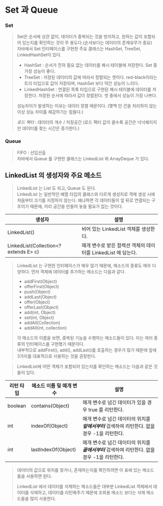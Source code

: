 # Set 과 Queue

### Set
> Set은 순서에 상관 없이, 데이터가 중복되는 것을 방지하고, 원하는 값이 포함되어 있는지를 확인하는 것이 주 용도다.(순서보다는 데이터의 존재유무가 중요)   
> 자바에서 Set 인터페이스를 구현한 주요 클래스는 HashSet, TreeSet, LinkedHashSet이 있다.
> 
> - HashSet : 순서가 전혀 필요 없는 데이터를 해시 테이블에 저장한다. Set 중 가장 성능이 좋다.
> - TreeSet : 저장된 데이터의 값에 따라서 정렬되는 셋이다. red-black이라는 트리 타입으로 값이 저장되며, HashSet 보다 약간 성능이 느리다.
> - LinkedHashSet : 연결된 목록 타입으로 구현된 해시 테이블에 데이터를 저장한다. 저장된 순서에 따라서 값이 정렬된다. 셋 중에서 성능이 가장 나쁘다.
>
> 성능차이가 발생하는 이유는 데이터 정렬 때문이다. (몇백 만 건을 처리하지 않는 이상 성능 차이를 체감하기는 힘들다.)   
> 
> *로드 팩터* : 데이터의 개수 / 저장공간 (로드 팩터 값이 클수록 공간은 넉넉해지지만 데이터를 찾는 시간은 증가한다.)

### Queue
> FIFO : 선입선출  
> 자바에서 Queue 를 구현한 클래스는 LinkedList 와 ArrayDeque 가 있다.

## LinkedList 의 생성자와 주요 메소드
> LinkedList 는 List 도 되고, Queue 도 된다.  
> LinkedList 는 일반적인 배열 타입의 클래스와 다르게 생성자로 객체 생성 시에 처음부터 크기를 지정하지 않는다. 
> 왜냐하면 각 데이터들이 앞 뒤로 연결되는 구조이기 때문에, 미리 공간을 만들어 놓을 필요가 없는 것이다.

| 생성자                                   | 설명                                       |
|---------------------------------------|------------------------------------------|
| LinkedList()                          | 비어 있는 LinkedList 객체를 생성한다.               |
| LinkedList(Collection<? extends E> c) | 매개 변수로 받은 컬렉션 객체의 데이터를 LinkedList 에 담는다. |

> LinkedList 는 구현한 인터페이스가 매우 많기 때문에, 메소드의 종류도 매우 다양하다. 먼저 객체에 데이터를 추가하는 메소드는 다음과 같다.
> - addFirst(Object)
> - offerFirst(Object)
> - push(Object)
> - addLast(Object)
> - offer(Object)
> - offerLast(Object)
> - add(int, Object)
> - set(int, Object)
> - addAll(Collection)
> - addAll(int, collection)
>
> 각 메소드의 이름을 보면, 중복된 기능을 수행하는 메소드들이 있다. 이는 여러 종류의 인터페이스를 구현했기 때문이다.  
> 내부적으로 addFirst(), add(), addLast()를 호출하는 경우가 많기 때문에 앞에 3가지를 대표적으로 사용하는 것을 권장한다.

> LinkedList에 어떤 객체가 포함되어 있는지를 확인하는 메소드는 다음과 같은 것들이 있다.

| 리턴 타입   | 메소드 이름 및 매개 변수      | 설명                                                        |
|---------|---------------------|-----------------------------------------------------------|
| boolean | contains(Object)    | 매개 변수로 넘긴 데이터가 있을 경우 true 를 리턴한다.                         |
| int     | indexOf(Object)     | 매개 변수로 넘긴 데이터의 위치를 ***앞에서부터*** 검색하여 리턴한다. 없을 경우 -1을 리턴한다. |
| int     | lastIndexOf(Object) | 매개 변수로 넘긴 데이터의 위치를 ***끝에서부터*** 검색하여 리턴한다. 없을 경우 -1을 리턴한다. |

> 데이터의 값으로 위치를 찾거나, 존재하는지를 확인하려면 이 표에 있는 메소드들을 사용하면 된다.    
> 
> LinkedList 에서 데이터를 삭제하는 메소드들은 대부분 LinkedList 객체에서 데이터를 삭제하고, 
> 데이터를 리턴해주기 때문에 조회용 메소드 보다는 삭제 메소드들을 많이 사용한다.
